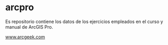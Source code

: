 # arcpro
Es repositorio contiene los datos de los ejercicios empleados en el curso y manual de ArcGIS Pro.

www.arcgeek.com
